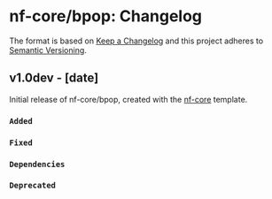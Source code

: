 # nf-core/bpop: Changelog

The format is based on [Keep a Changelog](https://keepachangelog.com/en/1.0.0/)
and this project adheres to [Semantic Versioning](https://semver.org/spec/v2.0.0.html).

## v1.0dev - [date]

Initial release of nf-core/bpop, created with the [nf-core](https://nf-co.re/) template.

### `Added`

### `Fixed`

### `Dependencies`

### `Deprecated`
